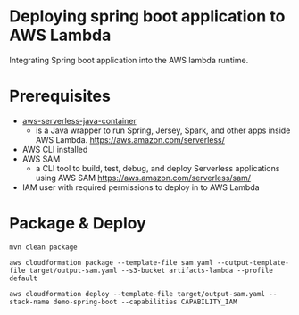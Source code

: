 Deploying spring boot application to AWS Lambda
=
Integrating Spring boot application into the AWS lambda runtime.

Prerequisites
===
* [aws-serverless-java-container](https://github.com/awslabs/aws-serverless-java-container)
    * is a Java wrapper to run Spring, Jersey, Spark, and other apps inside AWS Lambda. https://aws.amazon.com/serverless/
* AWS CLI installed
* AWS SAM
    * a CLI tool to build, test, debug, and deploy Serverless applications using AWS SAM https://aws.amazon.com/serverless/sam/
* IAM user with required permissions to deploy in to AWS Lambda

Package & Deploy
===
```
mvn clean package

aws cloudformation package --template-file sam.yaml --output-template-file target/output-sam.yaml --s3-bucket artifacts-lambda --profile default

aws cloudformation deploy --template-file target/output-sam.yaml --stack-name demo-spring-boot --capabilities CAPABILITY_IAM
```

